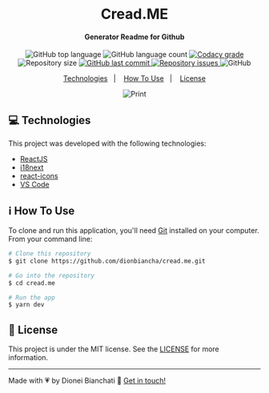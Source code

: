 <h1 align="center">
    <br>
    Cread.ME
</h1>

<h4 align="center">
  Generator Readme for Github
</h4>
<p align="center">
  <img alt="GitHub top language" src="https://img.shields.io/github/languages/top/dionbiancha/cread.me.svg">

  <img alt="GitHub language count" src="https://img.shields.io/github/languages/count/dionbiancha/cread.me.svg">

  <a href="https://www.codacy.com/app/dionbiancha/cread.me?utm_source=github.com&amp;utm_medium=referral&amp;utm_content=dionbiancha/cread.me&amp;utm_campaign=Badge_Grade">
    <img alt="Codacy grade" src="https://img.shields.io/codacy/grade/1b577a07dda843aba09f4bc55d1af8fc.svg">
  </a>

  <img alt="Repository size" src="https://img.shields.io/github/repo-size/dionbiancha/cread.me.svg">
  <a href="https://github.com/dionbiancha/cread.me/commits/master">
    <img alt="GitHub last commit" src="https://img.shields.io/github/last-commit/dionbiancha/cread.me.svg">
  </a>

  <a href="https://github.com/dionbiancha/cread.me/issues">
    <img alt="Repository issues" src="https://img.shields.io/github/issues/dionbiancha/cread.me.svg">
  </a>

  <img alt="GitHub" src="https://img.shields.io/github/license/dionbiancha/cread.me.svg">
</p>

<p align="center">
  <a href="#rocket-technologies">Technologies</a>&nbsp;&nbsp;&nbsp;|&nbsp;&nbsp;&nbsp;
  <a href="#information_source-how-to-use">How To Use</a>&nbsp;&nbsp;&nbsp;|&nbsp;&nbsp;&nbsp;
  <a href="#memo-license">License</a>
</p>

<p align="center">
  <img alt="Print" src="public/preview.gif">
</p>

## :computer: Technologies

This project was developed with the following technologies:

- [ReactJS](https://pt-br.reactjs.org/)
- [i18next](https://www.i18next.com/)
- [react-icons](https://react-icons.github.io/react-icons/)
- [VS Code](https://code.visualstudio.com/)

## :information_source: How To Use

To clone and run this application, you'll need [Git](https://git-scm.com) installed on your computer. From your command line:

```bash
# Clone this repository
$ git clone https://github.com/dionbiancha/cread.me.git

# Go into the repository
$ cd cread.me

# Run the app
$ yarn dev
```

## :memo: License

This project is under the MIT license. See the [LICENSE](https://github.com/dionbiancha/cread.me/blob/master/LICENSE) for more information.

---

Made with :heartpulse: by Dionei Bianchati :wave: [Get in touch!](https://www.linkedin.com/in/dionbiancha/)

